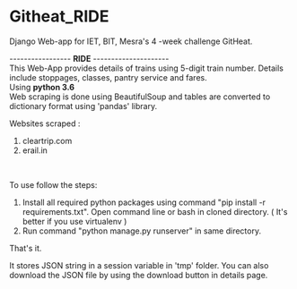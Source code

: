 # Githeat_RIDE
Django Web-app for IET, BIT, Mesra's 4 -week challenge GitHeat.

----------------- <b>RIDE</b> ---------------------
<br>
This Web-App provides details of trains using 5-digit train number. Details include stoppages, classes, pantry service and fares. 
<br>
Using <b>python 3.6</b>
<br>
Web scraping is done using BeautifulSoup and tables are converted to dictionary format using 'pandas' library.
<br>

Websites scraped :<br>
1. cleartrip.com<br>
2. erail.in
<br>

To use follow the steps:

1) Install all required python packages using command "pip install -r requirements.txt". Open command line or bash in cloned directory.
( It's better if you use virtualenv )
2) Run command "python manage.py runserver" in same directory.

That's it.

It stores JSON string in a session variable in 'tmp' folder. You can also download the JSON file by using the 
download button in details page.
